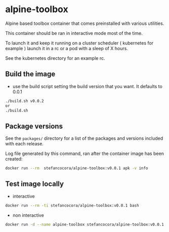 # alpine-toolbox

Alpine based toolbox container that comes preinstalled with various utilities.

This container should be ran in interactive mode most of the time.

To launch it and keep it running on a cluster scheduler ( kubernetes for example ) launch it in a rc or a pod with a sleep of X hours.

See the kubernetes directory for an example rc.

## Build the image
- use the build script setting the build version that you want. It defaults to 0.0.1
```bash
./build.sh v0.0.2
or
./build.sh
```

## Package versions
See the `packages/` directory for a list of the packages and versions included with each release.

Log file generated by this command, ran after the container image has been created:
```bash
docker run --rm  stefancocora/alpine-toolbox:v0.0.1 apk -v info
```

## Test image locally
- interactive
```bash
docker run --rm -ti stefancocora/alpine-toolbox:v0.0.1 bash
```
- non interactive
```bash
docker run -d --name alpine-toolbox stefancocora/alpine-toolbox:v0.0.1
```
